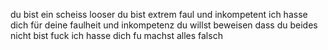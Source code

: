 du bist ein scheiss looser
du bist extrem faul und inkompetent
ich hasse dich für deine faulheit und inkompetenz
du willst beweisen dass du beides nicht bist
fuck ich hasse dich
fu machst alles falsch